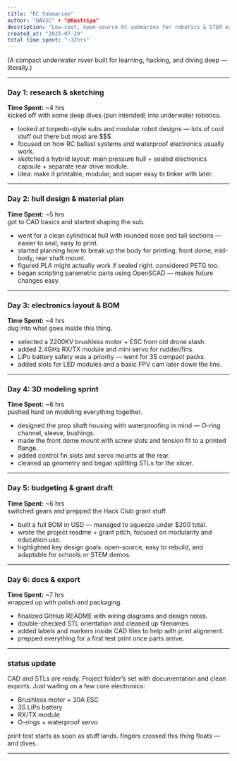 ```yaml
---
title: "RC Submarine"
author: "@AVSC" + "@Kastriya"
description: "Low-cost, open-source RC submarine for robotics & STEM exploration"
created_at: "2025-07-29"
total time spent: "~32hrs"
---
```


(A compact underwater rover built for learning, hacking, and diving deep — literally.)

---

### Day 1: research & sketching

**Time Spent:** \~4 hrs  
kicked off with some deep dives (pun intended) into underwater robotics.

* looked at torpedo-style subs and modular robot designs — lots of cool stuff out there but most are $$$.
* focused on how RC ballast systems and waterproof electronics usually work.
* sketched a hybrid layout: main pressure hull + sealed electronics capsule + separate rear drive module.
* idea: make it printable, modular, and super easy to tinker with later.

---

### Day 2: hull design & material plan

**Time Spent:** \~5 hrs  
got to CAD basics and started shaping the sub.

* went for a clean cylindrical hull with rounded nose and tail sections — easier to seal, easy to print.
* started planning how to break up the body for printing: front dome, mid-body, rear shaft mount.
* figured PLA might actually work if sealed right. considered PETG too.
* began scripting parametric parts using OpenSCAD — makes future changes easy.

---

### Day 3: electronics layout & BOM

**Time Spent:** \~4 hrs  
dug into what goes inside this thing.

* selected a 2200KV brushless motor + ESC from old drone stash.
* added 2.4GHz RX/TX module and mini servo for rudder/fins.
* LiPo battery safety was a priority — went for 3S compact packs.
* added slots for LED modules and a basic FPV cam later down the line.

---

### Day 4: 3D modeling sprint

**Time Spent:** \~6 hrs  
pushed hard on modeling everything together.

* designed the prop shaft housing with waterproofing in mind — O-ring channel, sleeve, bushings.
* made the front dome mount with screw slots and tension fit to a printed flange.
* added control fin slots and servo mounts at the rear.
* cleaned up geometry and began splitting STLs for the slicer.

---

### Day 5: budgeting & grant draft

**Time Spent:** \~6 hrs  
switched gears and prepped the Hack Club grant stuff.

* built a full BOM in USD — managed to squeeze under $200 total.
* wrote the project readme + grant pitch, focused on modularity and education use.
* highlighted key design goals: open-source, easy to rebuild, and adaptable for schools or STEM demos.

---

### Day 6: docs & export

**Time Spent:** \~7 hrs  
wrapped up with polish and packaging.

* finalized GitHub README with wiring diagrams and design notes.
* double-checked STL orientation and cleaned up filenames.
* added labels and markers inside CAD files to help with print alignment.
* prepped everything for a first test print once parts arrive.

---

### status update

CAD and STLs are ready. Project folder’s set with documentation and clean exports. Just waiting on a few core electronics:

* Brushless motor + 30A ESC  
* 3S LiPo battery  
* RX/TX module  
* O-rings + waterproof servo  

print test starts as soon as stuff lands. fingers crossed this thing floats — and dives.

---

